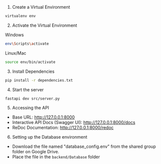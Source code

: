 1. Create a Virtual Environment

```bash
virtualenv env
```

2. Activate the Virtual Environment

Windows

```bash
env\Scripts\activate
```

Linux/Mac

```bash
source env/bin/activate
```

3. Install Dependencies

```bash
pip install -r dependencies.txt
```

4. Start the server

```bash
fastapi dev src/server.py
```

5. Accessing the API

- Base URL: http://127.0.0.1:8000
- Interactive API Docs (Swagger UI): http://127.0.0.1:8000/docs
- ReDoc Documentation: http://127.0.0.1:8000/redoc

6. Setting up the Database environment

- Download the file named "database_config.env" from the shared group folder on Google Drive.
- Place the file in the `backend/Database` folder
